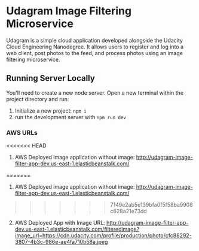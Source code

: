 # Udagram Image Filtering Microservice

Udagram is a simple cloud application developed alongside the Udacity Cloud Engineering Nanodegree. It allows users to register and log into a web client, post photos to the feed, and process photos using an image filtering microservice.
## Running Server Locally

You'll need to create a new node server. Open a new terminal within the project directory and run:

1. Initialize a new project: `npm i`
2. run the development server with `npm run dev`



### AWS URLs
<<<<<<< HEAD

1. AWS Deployed image application without image: http://udagram-image-filter-app-dev.us-east-1.elasticbeanstalk.com/

=======

1. AWS Deployed image application without image: http://udagram-image-filter-app-dev.us-east-1.elasticbeanstalk.com/

>>>>>>> 7149e2ab5e139bfa0f5f58ba9908c628a21e73dd
2. AWS Deployed App with Image URL: http://udagram-image-filter-app-dev.us-east-1.elasticbeanstalk.com/filteredimage?image_url=https://cdn.udacity.com/profile/production/photo/cfc88292-3807-4b3c-986e-ae4fa710b58a.jpeg

